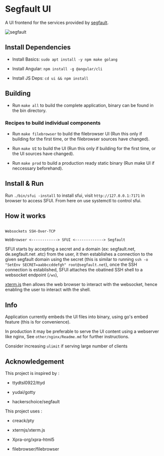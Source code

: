 # Segfault UI

  

A UI frontend for the services provided by [segfault]("https://thc.org/segfault").

![segfault](https://user-images.githubusercontent.com/59089310/235642385-f9a6896a-f7ae-4306-ae70-675fe8ea48f0.gif)

## Install Dependencies

  

- Install Basics: `sudo apt install -y npm make golang`

- Install Angular: `npm install -g @angular/cli`

- Install JS Deps: `cd ui && npm install`

  

## Building

- Run `make all` to build the complete application, binary can be found in the bin directory.

  

### Recipes to build individual components

- Run `make filebrowser` to build the filebrowser UI (Run this only if building for the first time, or the filebrowser sources have changed).

- Run `make UI` to build the UI (Run this only if building for the first time, or the UI sources have changed).

- Run `make prod` to build a production ready static binary (Run make UI if neccessary beforehand).

  

## Install & Run

  

Run `./bin/sfui -install` to install sfui, visit `http://127.0.0.1:7171` in browser to access SFUI. From here on use systemctl to control sfui.

  

## How it works

```

Websockets SSH-Over-TCP

WebBrowser <------------> SFUI <-------------> Segfault

```

SFUI starts by accepting a secret and a domain (ex: segfault.net, de.segfault.net .etc) from the user, it then establishes a connection to the given segfault domain using the secret (this is similar to running `ssh -o "SetEnv SECRET=aabbccddefgh" root@segfault.net`), once the SSH connection is established, SFUI attaches the obatined SSH shell to a websocket endpoint (`/ws`),

[xterm.js]("https://xtermjs.org") then allows the web browser to interact with the websocket, hence enabling the user to interact with the shell.

  

## Info

  

Application currently embeds the UI files into binary, using go's embed feature (this is for convenience).

In production it may be preferable to serve the UI content using a webserver like nginx, See `other/nginx/Readme.md` for further instructions.

  

Consider increasing `ulimit` if serving large number of clients

  

## Acknowledgement

  

This project is inspired by :

- ttydtsl0922/ttyd

- yudai/gotty

- hackerschoice/segfault

  

This project uses :

- creack/pty

- xtermjs/xterm.js

- Xpra-org/xpra-html5

- filebrowser/filebrowser
